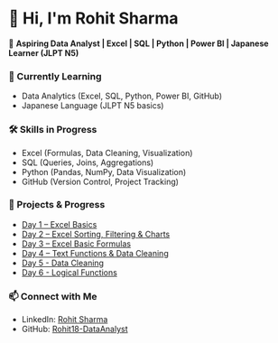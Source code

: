 # 👋 Hi, I'm Rohit Sharma  

🚀 **Aspiring Data Analyst | Excel | SQL | Python | Power BI | Japanese Learner (JLPT N5)**  

### 🌱 Currently Learning
- Data Analytics (Excel, SQL, Python, Power BI, GitHub)  
- Japanese Language (JLPT N5 basics)  

### 🛠️ Skills in Progress
- Excel (Formulas, Data Cleaning, Visualization)  
- SQL (Queries, Joins, Aggregations)  
- Python (Pandas, NumPy, Data Visualization)  
- GitHub (Version Control, Project Tracking)  

### 🚀 Projects & Progress  

- [Day 1 – Excel Basics](https://github.com/Rohit18-DataAnalyst/Day1-Excel-Basics)  
- [Day 2 – Excel Sorting, Filtering & Charts](https://github.com/Rohit18-DataAnalyst/Day2-Learning)  
- [Day 3 – Excel Basic Formulas](https://github.com/Rohit18-DataAnalyst/Day3-Excel-Formulas)
- [Day 4 – Text Functions & Data Cleaning](https://github.com/Rohit18-DataAnalyst/Excel-Day4-TextFunctions)
- [Day 5 - Data Cleaning](https://github.com/Rohit18-DataAnalyst/Excel-Day5-DataCleaning)
- [Day 6 - Logical Functions](https://github.com/YourUsername/Excel-Day6-LogicalFunctions)



  
### 📫 Connect with Me
- LinkedIn: [Rohit Sharma](https://www.linkedin.com/in/rohit18-dataanalyst)
- GitHub: [Rohit18-DataAnalyst](https://github.com/Rohit18-DataAnalyst)
